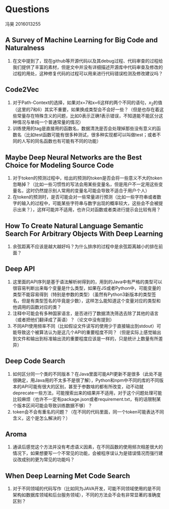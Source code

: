 # Questions

冯昊 2016013255

## A Survey of Machine Learning for Big Code and Naturalness

1. 在文中提到了，现在github等开源代码以及其debug过程、代码审查的过程给我们提供了丰富的素材，但是文中并没有详细描述开源库中代码审查及修改的过程的用处，这种修复代码的过程可以用来进行代码错误检测及修改建议吗？

## Code2Vec

1. 对于Path-Context的选择，如果对x=7和x=6这样的两个不同的语句，$x_2$的值（这里的7和6）其实不重要，如果换成类型会不会好一些？（但是也存在着这些常量存在特殊含义的问题，比如0表示正确1表示错误，不知道能不能区分这种情况与单纯一个普通常量的情况）
2. 训练使用的tag是直接用的函数名，数据清洗是否会处理掉那些没有意义的函数名（比如test函数可能有很多种测试，很多种实现都可以叫做test；或者不同的人写的同名函数也有可能有不同的功能）

## Maybe Deep Neural Networks are the Best Choice for Modeling Source Code

1. 对于token的预测过程中，给出的预测的token是否会将一些意义不大的token忽略掉？（比如一些习惯性的写法会用某些变量名，但是用户不一定用这些变量名，这时仍然提示别人常用的变量名可能会导致不适合于用户个人）
2. 在token的预测时，是否可能会对一些常量进行预测（比如一些字符串或者数字的输入的过程中，可能某些字符串与数字出现的概率较大，这些会不会被提示出来？），这样可能并不适用，也许只对函数或者类进行提示会比较有用？

## How To Create Natural Language Semantic Search For Arbitrary Objects With Deep Learning

1. 余弦距离不应该是越大越好吗？为什么排序的过程中是余弦距离越小的排在前面？

## Deep API

1. 这里面的API序列是基于语法解析树得到的，用到的Java中有严格的类型可以很容易判断出来每个变量是什么类型，如果在JS或者Python中，可能变量的类型不能容易得到（特别是参数的类型）（虽然有Python3新版本的类型签名，但是有类型签名的毕竟是少数），这样怎么能知道这个变量对应的类型和他调用的函数对应的类？
2. 注释中可能会有多种国家语言，是否进行了数据清洗筛选去除了其他的语言（或者把他们翻译成了英语）？（论文中没有提到）
3. 不同API使用频率不同（比如假设文件读写的使用少于直接输出到stdout）可能导致这个被算法认为是这几个API的重要程度不同？（但是实际上感觉输出到文件和输出到标准输出流的重要程度应该是一样的，只是统计上数量有所差异）

## Deep Code Search

1. 如何区分同一个类的不同版本？在Java里面可能API更新不是很多（此处不是很确定，用Java用的不太多不是很了解），Python和npm中不同的库的不同版本的API可能有很大的区别，甚至于参数啥的都有所改变，动不动就deprecate一些方法，可能搜索出来的结果并不适用，对于这个问题处理可能比较麻烦（也许不一定有package.json或者requirement.txt，有的话限制某个版本区间可能会导致训练数据不够）？
2. token会不会有重名的问题？（在不同的代码里面，同一个token可能表达不同含义，这个是怎么解决的？）

## Aroma

1. 通读后感觉这个方法并没有考虑语义因素，在不同函数的使用频次相差很大的情况下，如果想要写一个不常见的功能，会被程序误认为是错误情况而强行建议改成别的更为常见的功能吗？

## When Deep Learning Met Code Search

1. 对于不同领域的代码写作（比如同为JAVA开发，可能不同领域使用的是不同架构如数据库领域和后台服务领域），不同的方法会不会有非常显著的准确度区别？